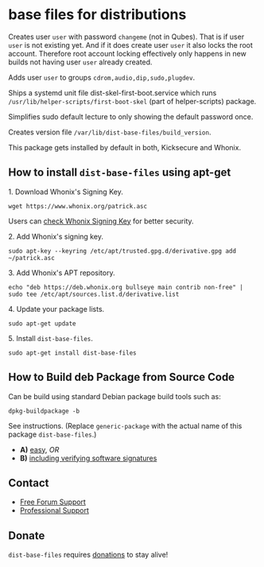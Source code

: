 # base files for distributions #

Creates user `user` with password `changeme` (not in Qubes).
That is if user `user` is not existing yet.
And if it does create user `user` it also locks the root account.
Therefore root account locking effectively only happens in new
builds not having user `user` already created.

Adds user `user` to groups `cdrom,audio,dip,sudo,plugdev`.

Ships a systemd unit file dist-skel-first-boot.service
which runs `/usr/lib/helper-scripts/first-boot-skel` (part of helper-scripts)
package.

Simplifies sudo default lecture to only showing the default password once.

Creates version file `/var/lib/dist-base-files/build_version`.

This package gets installed by default in both, Kicksecure and Whonix.
## How to install `dist-base-files` using apt-get ##

1\. Download Whonix's Signing Key.

```
wget https://www.whonix.org/patrick.asc
```

Users can [check Whonix Signing Key](https://www.whonix.org/wiki/Whonix_Signing_Key) for better security.

2\. Add Whonix's signing key.

```
sudo apt-key --keyring /etc/apt/trusted.gpg.d/derivative.gpg add ~/patrick.asc
```

3\. Add Whonix's APT repository.

```
echo "deb https://deb.whonix.org bullseye main contrib non-free" | sudo tee /etc/apt/sources.list.d/derivative.list
```

4\. Update your package lists.

```
sudo apt-get update
```

5\. Install `dist-base-files`.

```
sudo apt-get install dist-base-files
```

## How to Build deb Package from Source Code ##

Can be build using standard Debian package build tools such as:

```
dpkg-buildpackage -b
```

See instructions. (Replace `generic-package` with the actual name of this package `dist-base-files`.)

* **A)** [easy](https://www.whonix.org/wiki/Dev/Build_Documentation/generic-package/easy), _OR_
* **B)** [including verifying software signatures](https://www.whonix.org/wiki/Dev/Build_Documentation/generic-package)

## Contact ##

* [Free Forum Support](https://forums.whonix.org)
* [Professional Support](https://www.whonix.org/wiki/Professional_Support)

## Donate ##

`dist-base-files` requires [donations](https://www.whonix.org/wiki/Donate) to stay alive!

